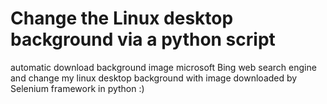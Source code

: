# Change the Linux desktop background via a python script

automatic download background image microsoft Bing web search engine and change my linux desktop background with image downloaded by Selenium framework in python :)